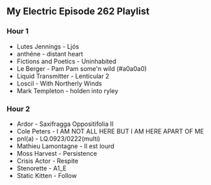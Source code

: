## My Electric Episode 262 Playlist

### Hour 1
* Lutes Jennings - Ljós
* anthéne - distant heart
* Fictions and Poetics - Uninhabited
* Le Berger - Pam Pam some'n wild (#a0a0a0)
* Liquid Transmitter - Lenticular 2
* Loscil - With Northerly Winds
* Mark Templeton - holden into ryley

### Hour 2
* Ardor - Saxifragga Oppositifolia II
* Cole Peters - I AM NOT ALL HERE BUT I AM HERE APART OF ME
* pnl(a) - LQ.0923/0222(multi)
* Mathieu Lamontagne - Il est lourd
* Moss Harvest - Persistence
* Crisis Actor - Respite
* Stenorette - A1_E
* Static Kitten - Follow
